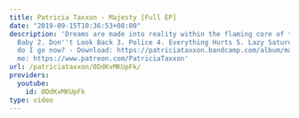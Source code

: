 ```yaml
---
title: Patricia Taxxon - Majesty [Full EP]
date: "2019-09-15T10:36:53+08:00"
description: 'Dreams are made into reality within the flaming core of the sun. - 1.
  Baby 2. Don''t Look Back 3. Police 4. Everything Hurts 5. Lazy Saturday Sun 6. Where
  do I go now? - Download: https://patriciataxxon.bandcamp.com/album/majesty Support
  me: https://www.patreon.com/PatriciaTaxxon'
url: /patriciataxxon/0DdKvMKUpFk/
providers:
  youtube:
    id: 0DdKvMKUpFk
type: video
---
```

